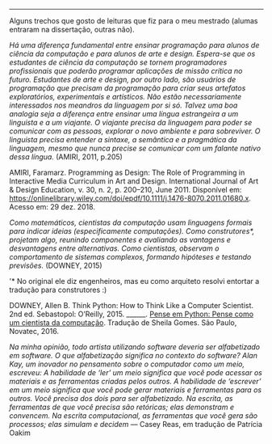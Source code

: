 ----

Alguns trechos que gosto de leituras que fiz para o meu mestrado (alumas entraram na dissertação, outras não).


<i>Há uma diferença fundamental entre ensinar programação para alunos de ciência da computação e para alunos de arte e design. Espera-se que os
estudantes de ciência da computação se tornem programadores profissionais que poderão programar aplicações de missão crítica no
futuro. Estudantes de arte e design, por outro lado, são usuários de programação que precisam da programação para criar seus artefatos exploratórios, experimentais e artísticos. Não estão necessariamente interessados nos meandros da linguagem por si só. Talvez uma boa analogia seja a diferença entre ensinar uma língua estrangeira a um linguista e a um viajante. O viajante precisa da linguagem para poder se comunicar com as pessoas, explorar o novo ambiente e para sobreviver. O linguista precisa entender a sintaxe, a semântica e a pragmática da linguagem, mesmo que nunca precise se comunicar com um falante nativo dessa língua.</i> (AMIRI, 2011, p.205)

AMIRI, Faramarz. Programming as Design: The Role of Programming in Interactive Media Curriculum in Art and Design. International Journal of Art & Design
Education, v. 30, n. 2, p. 200–210, June 2011. Disponível em: <https://onlinelibrary.wiley.com/doi/epdf/10.1111/j.1476-8070.2011.01680.x>.
Acesso em: 29 dez. 2018.

<i>
Como matemáticos, cientistas da computação usam linguagens formais para indicar ideias (especificamente computações).
Como construtores*, projetam algo, reunindo componentes e avaliando as vantagens e desvantagens entre alternativas.
Como cientistas, observam o comportamento de sistemas complexos, formando hipóteses e testando previsões.</i> (DOWNEY, 2015)

'* No original ele diz engenheiros, mas eu como arquiteto resolvi entortar a tradução para construtores :)

DOWNEY, Allen B. Think Python: How to Think Like a Computer Scientist. 2nd ed. Sebastopol: O’Reilly, 2015.
______. [Pense em Python: Pense como um cientista da computação](https://penseallen.github.io/PensePython2e/). Tradução de Sheila Gomes. São Paulo, Novatec, 2016.

<i>Na minha opinião, todo artista utilizando software deveria ser alfabetizado em software. O que alfabetização significa no contexto do software? Alan Kay, um inovador no pensamento sobre o computador como um meio, escreveu: A habilidade de ‘ler’ um meio significa que você pode acessar os materiais e as ferramentas criadas pelos outros. A habilidade de ‘escrever’ em um meio significa que você pode gerar materiais e ferramentas para os outros. Você precisa dos dois para ser alfabetizado. Na escrita, as ferramentas de que você precisa são retóricas; elas demonstram e convencem. Na escrita computacional, as ferramentas que você gera são processos; elas simulam e decidem</i>
— Casey Reas, em tradução de Patrícia Oakim
